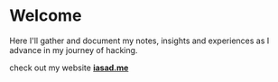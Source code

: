 # Welcome

Here I'll gather and document my notes, insights and experiences as I advance in my journey of hacking.

check out my website [**iasad.me**](https://iasad.me)
